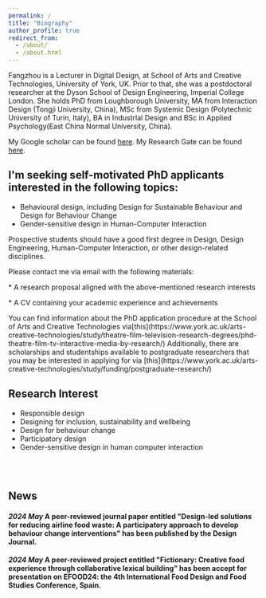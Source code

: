 ```yaml
---
permalink: /
title: "Biography"
author_profile: true
redirect_from: 
  - /about/
  - /about.html
---
```



Fangzhou is a Lecturer in Digital Design, at School of Arts and Creative Technologies, University of York, UK. 
Prior to that, she was a postdoctoral researcher at the Dyson School of Design Engineering, Imperial College London. 
She holds PhD from Loughborough University, MA from Interaction Design (Tongji University, China), MSc from Systemic Design (Polytechnic University of Turin, Italy), BA in IndustrIal Design and BSc in Applied Psychology(East China Normal University, China).

My Google scholar can be found [here](https://scholar.google.com/citations?user=biF-4JYAAAAJ&hl=en).
My Research Gate can be found [here](https://www.researchgate.net/profile/Fangzhou-You?ev=prf_highl).



## I'm seeking self-motivated PhD applicants interested in the following topics:

<ul>
<li>Behavioural design, including Design for Sustainable Behaviour and Design for Behaviour Change</li>
<li>Gender-sensitive design in Human-Computer Interaction</li>
</ul>

Prospective students should have a good first degree in Design, Design Engineering, Human-Computer Interaction, or other design-related disciplines.

Please contact me via email with the following materials:

<p>* A research proposal aligned with the above-mentioned research interests
<p>* A CV containing your academic experience and achievements
<p>
You can find information about the PhD application procedure at the School of Arts and Creative Technologies via[this](https://www.york.ac.uk/arts-creative-technologies/study/theatre-film-television-research-degrees/phd-theatre-film-tv-interactive-media-by-research/)
Additionally, there are scholarships and studentships available to postgraduate researchers that you may be interested in applying for via [this](https://www.york.ac.uk/arts-creative-technologies/study/funding/postgraduate-research/)





## Research Interest
<ul>
<li>Responsible design</li>
<li>Designing for inclusion, sustainability and wellbeing</li>
<li>Design for behaviour change</li>
<li>Participatory design</li>
<li>Gender-sensitive design in human computer interaction</li>
</ul>
<br>
<br>


## News
#### <em>2024 May </em> A peer-reviewed journal paper entitled "Design-led solutions for reducing airline food waste: A participatory approach to develop behaviour change interventions" has been published by the Design Journal.
#### <em>2024 May</em> A peer-reviewed project entitled "Fictionary: Creative food experience through collaborative lexical building" has been accept for presentation on EFOOD24: the 4th International Food Design and Food Studies Conference, Spain.

